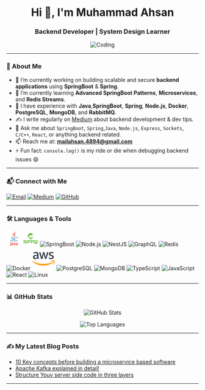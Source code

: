 <h1 align="center">Hi 👋, I'm Muhammad Ahsan</h1>
<h3 align="center">Backend Developer | System Design Learner</h3>

<p align="center">
  <img src="https://camo.githubusercontent.com/2366b34bb903c09617990fb5fff4622f3e941349e846ddb7e73df872a9d21233/68747470733a2f2f63646e2e6472696262626c652e636f6d2f75736572732f3733303730332f73637265656e73686f74732f363538313234332f6176656e746f2e676966" width="400" alt="Coding">
</p>

---

### 🚀 About Me

- 🔭 I’m currently working on building scalable and secure **backend applications** using **SpringBoot** & **Spring**.
- 🌱 I’m currently learning **Advanced SpringBoot Patterns**, **Microservices**, and **Redis Streams**.
- 🧠 I have experience with **Java**,**SpringBoot**, **Spring**, **Node.js**, **Docker**, **PostgreSQL**, **MongoDB**, and **RabbitMQ**.
- ✍ I write regularly on [Medium](https://medium.com/@ahsan.130104) about backend development & dev tips.
- 💬 Ask me about `SpringBoot`, `Spring`,`Java`, `Node.js`, `Express`, `Sockets`, `C/C++`, `React`, or anything backend related.
- 📫 Reach me at: **mailahsan.4894@gmail.com**
- ⚡ Fun fact: `console.log()` is my ride or die when debugging backend issues 😄

---

### 📬 Connect with Me

<p align="left">
  <a href="mailto:mailahsan.4894@gmail.com"><img src="https://img.shields.io/badge/Email-D14836?style=for-the-badge&logo=gmail&logoColor=white" alt="Email"></a>
  <a href="https://medium.com/@ahsan.130104" target="_blank"><img src="https://img.shields.io/badge/Medium-000000?style=for-the-badge&logo=medium&logoColor=white" alt="Medium"></a>
  <a href="https://github.com/ahsan-4894" target="_blank"><img src="https://img.shields.io/badge/GitHub-181717?style=for-the-badge&logo=github&logoColor=white" alt="GitHub"></a>
</p>

---

### 🛠️ Languages & Tools

<p align="left">
  <img src="https://github.com/devicons/devicon/blob/v2.17.0/icons/java/java-original-wordmark.svg" width="40" title="Java"/>
  <img src="https://github.com/devicons/devicon/blob/v2.17.0/icons/spring/spring-original-wordmark.svg" width="40" title="Spring"/>
  <img src="https://seeklogo.com/vector-logo/385503/spring-boot?utm_source=chatgpt.com" width="40" title="SpringBoot"/>
  <img src="https://cdn.jsdelivr.net/gh/devicons/devicon/icons/nodejs/nodejs-original.svg" width="40" title="Node.js"/>
  <img src="https://nestjs.com/img/logo-small.svg" width="40" title="NestJS"/>
  <img src="https://cdn.jsdelivr.net/gh/devicons/devicon/icons/graphql/graphql-plain.svg" width="40" title="GraphQL"/>
  <img src="https://cdn.jsdelivr.net/gh/devicons/devicon/icons/redis/redis-original.svg" width="40" title="Redis"/>
  <img src="https://cdn.jsdelivr.net/gh/devicons/devicon/icons/docker/docker-original.svg" width="40" title="Docker"/>
  <img src="https://raw.githubusercontent.com/devicons/devicon/master/icons/amazonwebservices/amazonwebservices-original-wordmark.svg" width="60" title="AWS"/>
  <img src="https://cdn.jsdelivr.net/gh/devicons/devicon/icons/postgresql/postgresql-original.svg" width="40" title="PostgreSQL"/>
  <img src="https://cdn.jsdelivr.net/gh/devicons/devicon/icons/mongodb/mongodb-original.svg" width="40" title="MongoDB"/>
  <img src="https://cdn.jsdelivr.net/gh/devicons/devicon/icons/typescript/typescript-original.svg" width="40" title="TypeScript"/>
  <img src="https://cdn.jsdelivr.net/gh/devicons/devicon/icons/javascript/javascript-original.svg" width="40" title="JavaScript"/>
  <img src="https://cdn.jsdelivr.net/gh/devicons/devicon/icons/react/react-original.svg" width="40" title="React"/>
  <img src="https://cdn.jsdelivr.net/gh/devicons/devicon/icons/linux/linux-original.svg" width="40" title="Linux"/>
</p>

---

### 📊 GitHub Stats

<p align="center">
  <img src="https://github-readme-stats.vercel.app/api?username=ahsan-4894&show_icons=true&locale=en&theme=radical" alt="GitHub Stats" />
</p>

<p align="center">
  <img src="https://github-readme-stats.vercel.app/api/top-langs?username=ahsan-4894&show_icons=true&locale=en&layout=compact&theme=radical" alt="Top Languages" />
</p>

---

### ✍ My Latest Blog Posts
<!-- BLOG-POST-LIST:START -->
- [10 Key concepts before building a microservice based software](https://medium.com/@ahsan.130104/10-key-concepts-you-need-to-know-before-building-a-software-based-on-microservice-architecture-5b87d6762b1f)
- [Apache Kafka explained in detail!](https://medium.com/@ahsan.130104/apache-kafka-explained-what-it-is-and-why-the-industry-loves-it-f6e57427a1a2)
- [Structure Youy server side code in three layers](https://medium.com/@ahsan.130104/structuring-your-server-side-code-with-the-three-layered-approach-routes-controllers-services-3c563f5eaf1d)
<!-- BLOG-POST-LIST:END -->

---

